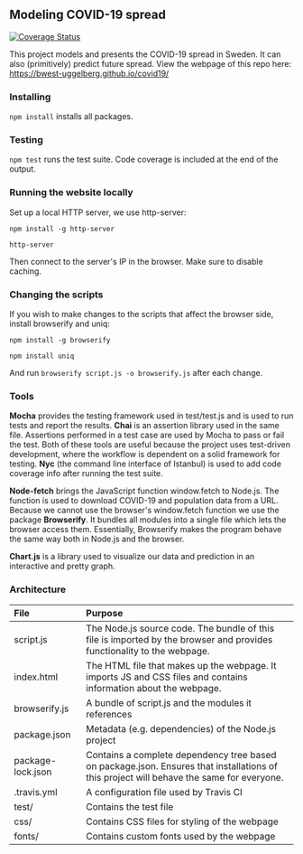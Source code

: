 ## Modeling COVID-19 spread
[![Coverage Status](https://coveralls.io/repos/github/bwest-uggelberg/covid19/badge.svg?branch=coverage)](https://coveralls.io/github/bwest-uggelberg/covid19?branch=coverage)

This project models and presents the COVID-19 spread in Sweden.
It can also (primitively) predict future spread. View the
webpage of this repo here: https://bwest-uggelberg.github.io/covid19/

### Installing
`npm install` installs all packages.

### Testing
`npm test` runs the test suite.
Code coverage is included at the end of the output.

### Running the website locally
Set up a local HTTP server, we use http-server:

`npm install -g http-server`

`http-server`

Then connect to the server's IP in the browser.
Make sure to disable caching.

### Changing the scripts
If you wish to make changes to the scripts that affect the browser side,
install browserify and uniq:

`npm install -g browserify`

`npm install uniq`

And run `browserify script.js -o browserify.js` after each change.

### Tools
**Mocha** provides the testing framework used in test/test.js
and is used to run tests and report the results. **Chai** is an
assertion library used in the same file. Assertions performed
in a test case are used by Mocha to pass or fail the test.
Both of these tools are useful because the project uses
test-driven development, where the workflow is dependent on
a solid framework for testing. **Nyc** (the command line
interface of Istanbul) is used to add code coverage info after
running the test suite.

**Node-fetch** brings the JavaScript function window.fetch
to Node.js. The function is used to download COVID-19 and
population data from a URL. Because we cannot use the
browser's window.fetch function we use the package
**Browserify**. It bundles all modules into a single file
which lets the browser access them. Essentially, Browserify
makes the program behave the same way both in Node.js and
the browser.

**Chart.js** is a library used to visualize our data and
prediction in an interactive and pretty graph.

### Architecture
| File | Purpose |
|:-----|:--------|
| script.js | The Node.js source code. The bundle of this file is imported by the browser and provides functionality to the webpage. |
| index.html | The HTML file that makes up the webpage. It imports JS and CSS files and contains information about the webpage. |
| browserify.js | A bundle of script.js and the modules it references |
| package.json | Metadata (e.g. dependencies) of the Node.js project |
| package-lock.json | Contains a complete dependency tree based on package.json. Ensures that installations of this project will behave the same for everyone. |
| .travis.yml | A configuration file used by Travis CI |
| test/ | Contains the test file |
| css/ | Contains CSS files for styling of the webpage |
| fonts/ | Contains custom fonts used by the webpage |
